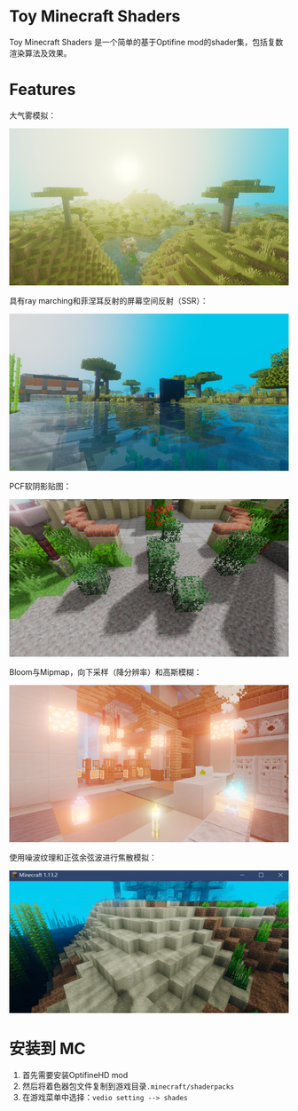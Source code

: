 # Toy Minecraft Shaders

Toy Minecraft Shaders 是一个简单的基于Optifine mod的shader集，包括复数渲染算法及效果。

# Features

大气雾模拟：

![image-20211227105950704](README.assets/image-20211227105950704.png)

具有ray marching和菲涅耳反射的屏幕空间反射（SSR）：

![image-20211227104528872](README.assets/image-20211227104528872.png)

PCF软阴影贴图：

![image-20211227103553606](README.assets/image-20211227103553606.png)

Bloom与Mipmap，向下采样（降分辨率）和高斯模糊：

![image-20211227105430895](README.assets/image-20211227105430895.png)

使用噪波纹理和正弦余弦波进行焦散模拟：

<div align="center"><img src="README.assets/20201009214559165.gif"></div>

# 安装到 MC

1. 首先需要安装OptifineHD mod
2. 然后将着色器包文件复制到游戏目录`.minecraft/shaderpacks`
3. 在游戏菜单中选择：`vedio setting --> shades`
